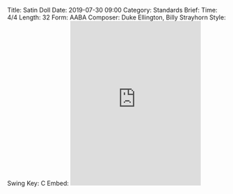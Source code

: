 Title: Satin Doll
Date: 2019-07-30 09:00
Category: Standards
Brief:
Time: 4/4
Length: 32
Form: AABA
Composer: Duke Ellington, Billy Strayhorn
Style: Swing
Key: C
Embed: <iframe src="https://open.spotify.com/embed/user/thatdavidmiller/playlist/5LYHjaUpRuHIJPkNuN4L0P" width="300" height="380" frameborder="0" allowtransparency="true" allow="encrypted-media"></iframe>
